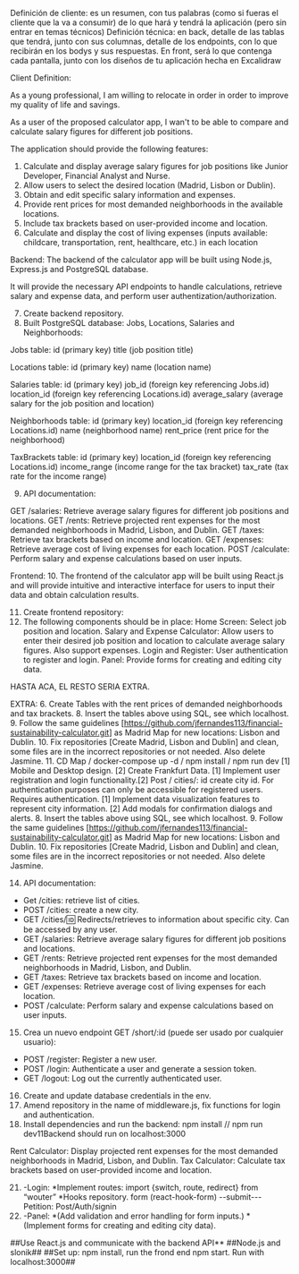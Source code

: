 Definición de cliente: es un resumen, con tus palabras (como si fueras el cliente que la va a consumir) de lo que hará y tendrá la aplicación (pero sin entrar en temas técnicos)
Definición técnica: en back, detalle de las tablas que tendrá, junto con sus columnas, detalle de los endpoints, con lo que recibirán en los bodys y sus respuestas. En front, será lo que contenga cada pantalla, junto con los diseños de tu aplicación hecha en Excalidraw

Client Definition:

As a young professional, I am willing to relocate in order in order to improve my quality of life and savings. 

As a user of the proposed calculator app, I wan't to be able to compare and calculate salary figures for different job positions. 

The application should provide the following features:

1. Calculate and display average salary figures for job positions like Junior Developer, Financial Analyst and Nurse.
2. Allow users to select the desired location (Madrid, Lisbon or Dublin).
3. Obtain and edit specific salary information and expenses.
4. Provide rent prices for most demanded neighborhoods in the available locations.
5. Include tax brackets based on user-provided income and location. 
6. Calculate and display the cost of living expenses (inputs available: childcare, transportation, rent, healthcare, etc.) in each location

Backend:
The backend of the calculator app will be built using Node.js, Express.js and PostgreSQL database. 

It will provide the necessary API endpoints to handle calculations, retrieve salary and expense data, and perform user authentization/authorization.

7. Create backend repository.
8. Built PostgreSQL database: Jobs, Locations, Salaries and Neighborhoods:

Jobs table:
id (primary key)
title (job position title)

Locations table:
id (primary key)
name (location name)

Salaries table:
id (primary key)
job_id (foreign key referencing Jobs.id)
location_id (foreign key referencing Locations.id)
average_salary (average salary for the job position and location)

Neighborhoods table:
id (primary key)
location_id (foreign key referencing Locations.id)
name (neighborhood name)
rent_price (rent price for the neighborhood)

TaxBrackets table:
id (primary key)
location_id (foreign key referencing Locations.id)
income_range (income range for the tax bracket)
tax_rate (tax rate for the income range)

9. API documentation:

GET /salaries: Retrieve average salary figures for different job positions and locations.
GET /rents: Retrieve projected rent expenses for the most demanded neighborhoods in Madrid, Lisbon, and Dublin.
GET /taxes: Retrieve tax brackets based on income and location.
GET /expenses: Retrieve average cost of living expenses for each location.
POST /calculate: Perform salary and expense calculations based on user inputs.


Frontend:
10. The frontend of the calculator app will be built using React.js and will provide intuitive and interactive interface for users to input their data and obtain calculation results.

11. Create frontend repository:
12. The following components should be in place:
Home Screen: Select job position and location.
Salary and Expense Calculator: Allow users to enter their desired job position and location to calculate average salary figures. Also support expenses.
Login and Register: User authentication to register and login.
Panel: Provide forms for creating and editing city data.

HASTA ACA, EL RESTO SERIA EXTRA.

EXTRA: 
6. Create Tables with the rent prices of demanded neighborhoods and tax brackets.
8. Insert the tables above using SQL, see which localhost.
9. Follow the same guidelines [https://github.com/jfernandes113/financial-sustainability-calculator.git] as Madrid Map for new locations: Lisbon and Dublin. 
10. Fix repositories [Create Madrid, Lisbon and Dublin] and clean, some files are in the incorrect repositories or not needed. Also delete Jasmine.
11. CD Map / docker-compose up -d / npm install / npm run dev
[1] Mobile and Desktop design. [2] Create Frankfurt Data.
[1] Implement user registration and login functionality.[2] Post / cities/: id create city id. For authentication purposes can only be accessible for registered users. Requires authentication.
[1] Implement data visualization features to represent city information. [2] Add modals for confirmation dialogs and alerts.
8. Insert the tables above using SQL, see which localhost.
9. Follow the same guidelines [https://github.com/jfernandes113/financial-sustainability-calculator.git] as Madrid Map for new locations: Lisbon and Dublin. 
10. Fix repositories [Create Madrid, Lisbon and Dublin] and clean, some files are in the incorrect repositories or not needed. Also delete Jasmine.

14. API documentation:
-	Get /cities: retrieve list of cities.
-	POST /cities: create a new city.
-	GET /cities/:id: Redirects/retrieves to information about specific city. Can be accessed by any user.
-   GET /salaries: Retrieve average salary figures for different job positions and locations.
-   GET /rents: Retrieve projected rent expenses for the most demanded neighborhoods in Madrid, Lisbon, and Dublin.
-   GET /taxes: Retrieve tax brackets based on income and location.
-   GET /expenses: Retrieve average cost of living expenses for each location.
-   POST /calculate: Perform salary and expense calculations based on user inputs.
15. Crea un nuevo endpoint GET /short/:id (puede ser usado por cualquier usuario):
-   POST /register: Register a new user.
-   POST /login: Authenticate a user and generate a session token.
-   GET /logout: Log out the currently authenticated user.
16. Create and update database credentials in the env.
17. Amend repository in the name of middleware.js, fix functions for login and authentication.
18. Install dependencies and run the backend: npm install // npm run dev11Backend should run on localhost:3000

Rent Calculator: Display projected rent expenses for the most demanded neighborhoods in Madrid, Lisbon, and Dublin.
Tax Calculator: Calculate tax brackets based on user-provided income and location.

21. -Login:
*Implement routes: import {switch, route, redirect} from “wouter”
*Hooks repository.
form (react-hook-form) --submit---Petition: Post/Auth/signin
22. -Panel:
*(Add validation and error handling for form inputs.)
*(Implement forms for creating and editing city data).

##Use React.js and communicate with the backend API**
##Node.js and slonik##
##Set up: npm install, run the frond end npm start. Run with localhost:3000##
